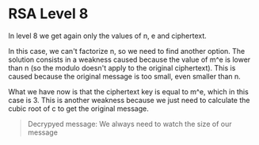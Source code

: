 RSA Level 8
===========

In level 8 we get again only the values of n, e and ciphertext. 

In this case, we can't factorize n, so we need to find another option. The solution consists in 
a weakness caused because the value of m^e is lower than n (so the modulo doesn't apply to 
the original ciphertext). This is caused because the original message is too small, 
even smaller than n.

What we have now is that the ciphertext key is equal to m^e, which in this case is 3.
This is another weakness because we just need to calculate the cubic root of c to get 
the original message.

>Decrypyed message: We always need to watch the size of our message

